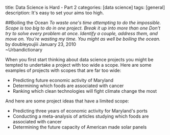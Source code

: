 title: Data Science is Hard - Part 2
categories: [data science]
tags: [general]
description: It's easy to set your aims too high.


##Boiling the Ocean
*To waste one's time attempting to do the impossible. Scope is too big to do in one project. Break it up into more than one Don’t try to solve every problem at once. Identify a couple, address them, and move on. You're wasting my time. You might as well be boiling the ocean.*<br>
by doubleyoujiii January 23, 2010<br>
~Urbandictionary

When you first start thinking about data science projects you might be
tempted to undertake a project with too wide a scope. Here are some
examples of projects with scopes that are far too wide:

* Predicting future economic activity of Maryland
* Determining which foods are associated with cancer
* Ranking which clean technologies will fight climate change the most

And here are some project ideas that have a limited scope:

* Predicting three years of economic activity for Maryland's ports
* Conducting a meta-analysis of articles studying which foods are
  associated with cancer
* Determining the future capacity of American made solar panels


